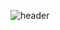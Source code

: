 ![header](https://capsule-render.vercel.app/api?type=waving&color=0:ddd6f3,100:faaca8&height=300&section=header&text=Hey,%20Lovely%20to%20meet%20you!&fontSize=70&fontColor=485563&animation=fadeIn&desc=Haeju's%20Github%20Profile&descAlignY=65&descAlign=79)

<!--
**had2-you/had2-you** is a ✨ _special_ ✨ repository because its `README.md` (this file) appears on your GitHub profile.

Here are some ideas to get you started:

- 🔭 I’m currently working on ...
- 🌱 I’m currently learning ...
- 👯 I’m looking to collaborate on ...
- 🤔 I’m looking for help with ...
- 💬 Ask me about ...
- 📫 How to reach me: ...
- 😄 Pronouns: ...
- ⚡ Fun fact: ...
-->
